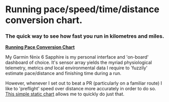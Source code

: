  # Running pace/speed/time/distance conversion chart.

### The quick way to see how fast you run in kilometres and miles.

**[Running Pace Conversion Chart](http://wachilt.github.io/running-pace-conversion-chart/)**

My Garmin fēnix 6 Sapphire is my personal interface and 'on-board' dashboard of choice. It's sensor array yields the myriad physiological telemetry, metrics *and* local environmental data I require to 'fuzzily' estimate pace/distance and finishing time during a run.

However, whenever I set out to beat a PR (particularly on a familiar route) I like to 'preflight' speed over distance more accurately in order to do so. [This simple static chart](http://wachilt.github.io/running-pace-conversion-chart/) allows me to quickly do just that.
